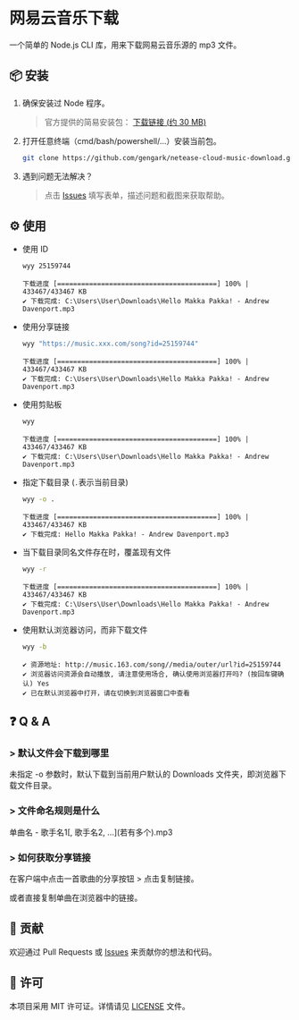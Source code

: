 # 网易云音乐下载

一个简单的 Node.js CLI 库，用来下载网易云音乐源的 mp3 文件。

## 📦 安装

1. 确保安装过 Node 程序。

    > 官方提供的简易安装包： [下载链接 (约 30 MB)][node-url]

2. 打开任意终端（cmd/bash/powershell/...）安装当前包。

    ```bash
    git clone https://github.com/gengark/netease-cloud-music-download.git && cd netease-cloud-music-download && npm run install && npm link
    ```

3. 遇到问题无法解决？

    > 点击 [Issues][issues-url] 填写表单，描述问题和截图来获取帮助。

## ⚙️ 使用

- 使用 ID

  ```bash
  wyy 25159744
  ```

  ```
  下载进度 [========================================] 100% | 433467/433467 KB
  ✔ 下载完成: C:\Users\User\Downloads\Hello Makka Pakka! - Andrew Davenport.mp3
  ```

- 使用分享链接

  ```bash
  wyy "https://music.xxx.com/song?id=25159744"
  ```

  ```
  下载进度 [========================================] 100% | 433467/433467 KB
  ✔ 下载完成: C:\Users\User\Downloads\Hello Makka Pakka! - Andrew Davenport.mp3
  ```

- 使用剪贴板

  ```bash
  wyy
  ```

  ```
  下载进度 [========================================] 100% | 433467/433467 KB
  ✔ 下载完成: C:\Users\User\Downloads\Hello Makka Pakka! - Andrew Davenport.mp3
  ```

- 指定下载目录 (`.`表示当前目录)

  ```bash
  wyy -o .
  ```

  ```
  下载进度 [========================================] 100% | 433467/433467 KB
  ✔ 下载完成: Hello Makka Pakka! - Andrew Davenport.mp3
  ```
  
- 当下载目录同名文件存在时，覆盖现有文件

  ```bash
  wyy -r
  ```

  ```
  下载进度 [========================================] 100% | 433467/433467 KB
  ✔ 下载完成: C:\Users\User\Downloads\Hello Makka Pakka! - Andrew Davenport.mp3
  ```

- 使用默认浏览器访问，而非下载文件

  ```bash
  wyy -b
  ```

  ```
  ✔ 资源地址: http://music.163.com/song//media/outer/url?id=25159744
  ✔ 浏览器访问资源会自动播放, 请注意使用场合, 确认使用浏览器打开吗? (按回车键确认) Yes
  ✔ 已在默认浏览器中打开，请在切换到浏览器窗口中查看
  ```

## ❓ Q & A

### \> 默认文件会下载到哪里

未指定 -o 参数时，默认下载到当前用户默认的 Downloads 文件夹，即浏览器下载文件目录。

### \> 文件命名规则是什么

单曲名 - 歌手名1\[, 歌手名2, ...\](若有多个).mp3

### \> 如何获取分享链接

在客户端中点击一首歌曲的分享按钮 > 点击复制链接。

或者直接复制单曲在浏览器中的链接。

## 🤝 贡献

欢迎通过 Pull Requests 或 [Issues][issues-url] 来贡献你的想法和代码。

## 📄 许可

本项目采用 MIT 许可证。详情请见 [LICENSE][license-url] 文件。

[node-url]: https://nodejs.org/zh-cn/download/prebuilt-installer

[issues-url]: https://github.com/gengark/netease-cloud-music-download/issues

[license-url]: LICENSE
